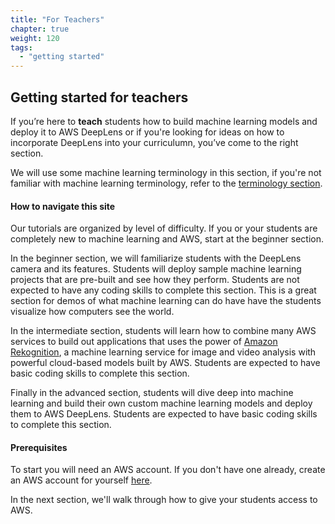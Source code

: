 ```yaml
---
title: "For Teachers"
chapter: true
weight: 120
tags:
  - "getting started"
---
```


## Getting started for teachers

If you’re here to **teach** students how  to build machine learning models and deploy it to AWS DeepLens or if you're looking for ideas on how to incorporate DeepLens into your curriculumn, you’ve come to the right section.

We will use some machine learning terminology in this section, if you're not familiar with machine learning terminology, refer to the [terminology section]().

#### How to navigate this site

Our tutorials are organized by level of difficulty. If you or your students are completely new to machine learning and AWS, start at the beginner section.

In the beginner section, we will familiarize students with the DeepLens camera and its features. Students will deploy sample machine learning projects that are pre-built and see how they perform. Students are not expected to have any coding skills to complete this section. This is a great section for demos of what machine learning can do have have the students visualize how computers see the world.

In the intermediate section, students will learn how to combine many AWS services to build out applications that uses the power of [Amazon Rekognition](https://aws.amazon.com/rekognition/), a machine learning service for image and video analysis with powerful cloud-based models built by AWS. Students are expected to have basic coding skills to complete this section.

Finally in the advanced section, students will dive deep into machine learning and build their own custom machine learning models and deploy them to AWS DeepLens. Students are expected to have basic coding skills to complete this section.

#### Prerequisites

To start you will need an AWS account. If you don't have one already, create an AWS account for yourself [here](https://aws.amazon.com/premiumsupport/knowledge-center/create-and-activate-aws-account/).

In the next section, we'll walk through how to give your students access to AWS.